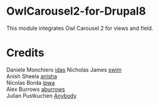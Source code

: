 # OwlCarousel2-for-Drupal8
This module integrates Owl Carousel 2 for views and field.

# Credits
Daniele Monchiero [idas](https://www.drupal.org/u/idas)
Nicholas James [swim](https://www.drupal.org/u/swim)  
Anish Sheela [anisha](https://www.drupal.org/u/anisha)   
Nicolas Borda [ipwa](https://www.drupal.org/u/ipwa)  
Alex Burrows [aburrows](https://www.drupal.org/u/aburrows)  
Julian Pustkuchen [Anybody](https://www.drupal.org/u/anybody)
